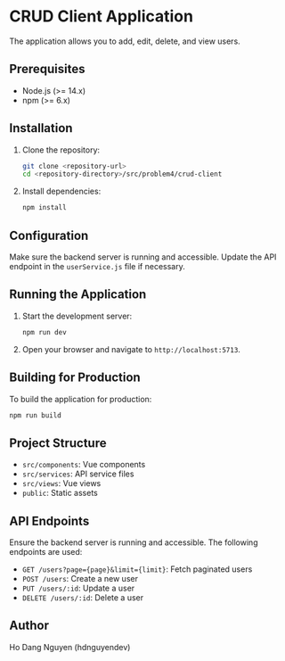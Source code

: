 # CRUD Client Application

The application allows you to add, edit, delete, and view users.

## Prerequisites

- Node.js (>= 14.x)
- npm (>= 6.x)

## Installation

1. Clone the repository:

    ```sh
    git clone <repository-url>
    cd <repository-directory>/src/problem4/crud-client
    ```

2. Install dependencies:

    ```sh
    npm install
    ```

## Configuration

Make sure the backend server is running and accessible. Update the API endpoint in the `userService.js` file if necessary.

## Running the Application

1. Start the development server:

    ```sh
    npm run dev
    ```

2. Open your browser and navigate to `http://localhost:5713`.

## Building for Production

To build the application for production: 

```sh
npm run build
```

## Project Structure

- `src/components`: Vue components
- `src/services`: API service files
- `src/views`: Vue views
- `public`: Static assets

## API Endpoints

Ensure the backend server is running and accessible. The following endpoints are used:

- `GET /users?page={page}&limit={limit}`: Fetch paginated users
- `POST /users`: Create a new user
- `PUT /users/:id`: Update a user
- `DELETE /users/:id`: Delete a user

## Author

Ho Dang Nguyen (hdnguyendev)